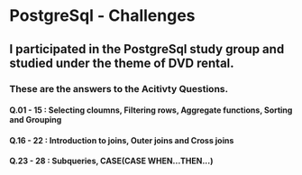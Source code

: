 # PostgreSql - Challenges

## I participated in the PostgreSql study group and studied under the theme of DVD rental.
### These are the answers to the Acitivty Questions.

#### Q.01 - 15 : Selecting cloumns, Filtering rows, Aggregate functions, Sorting and Grouping
#### Q.16 - 22 : Introduction to joins, Outer joins and Cross joins
#### Q.23 - 28 : Subqueries, CASE(CASE WHEN...THEN...)   
